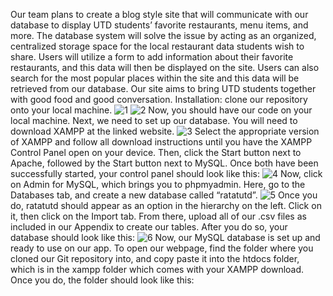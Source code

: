 Our team plans to create a blog style site that will communicate with our database to display UTD students’ favorite restaurants, menu items, and more. The database system will solve the issue by acting as an organized, centralized storage space for the local restaurant data students wish to share. Users will utilize a form to add information about their favorite restaurants, and this data will then be displayed on the site. Users can also search for the most popular places within the site and this data will be retrieved from our database. Our site aims to bring UTD students together with good food and good conversation.
Installation:
 clone our repository onto your local machine.
![1](https://github.com/user-attachments/assets/7d5c3ce1-7e16-4a4f-a6a3-4858bdd52ef0)
![2](https://github.com/user-attachments/assets/aa42e91c-2465-4916-91c4-fdea69962e65)
Now, you should have our code on your local machine. Next, we need to set up our database. You will need to download XAMPP at the linked website. 
![3](https://github.com/user-attachments/assets/52af5d94-7946-491c-a186-61905d45981a)
Select the appropriate version of XAMPP and follow all download instructions until you have the XAMPP Control Panel open on your device. Then, click the Start button next to Apache, followed by the Start button next to MySQL. Once both have been successfully started, your control panel should look like this:
![4](https://github.com/user-attachments/assets/c4951cd4-ea21-4c39-a1ef-40975ed5803e)
Now, click on Admin for MySQL, which brings you to phpmyadmin. Here, go to the Databases tab, and create a new database called “ratatutd”.
![5](https://github.com/user-attachments/assets/cc3a1535-6cf9-45e3-907b-db974614eeba)
Once you do, ratatutd should appear as an option in the hierarchy on the left. Click on it, then click on the Import tab. From there, upload all of our .csv files as included in our Appendix to create our tables. After you do so, your database should look like this:
![6](https://github.com/user-attachments/assets/b44ec9d2-8907-46e1-911d-24decaeded61)
Now, our MySQL database is set up and ready to use on our app. To open our webpage, find the folder where you cloned our Git repository into, and copy paste it into the htdocs folder, which is in the xampp folder which comes with your XAMPP download. Once you do, the folder should look like this:
